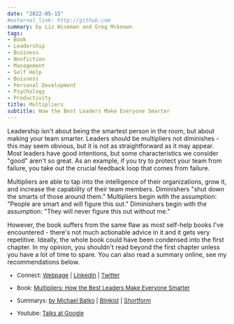 ```yaml
---
date: "2022-05-15"
#external_link: http://github.com
summary: by Liz Wiseman and Greg Mckeown
tags:
- Book
- Leadership
- Business
- Nonfiction
- Management
- Self Help
- Buisness
- Personal Development
- Psychology
- Productivity
title: Multipliers
subtitle: How the Best Leaders Make Everyone Smarter
---
```


Leadership isn't about being the smartest person in the room, but about making your team smarter. Leaders should be multipliers not diminishes - this may seem obvious, but it is not as straightforward as it may appear. Most leaders have good intentions, but some characteristics we consider "good" aren't so great. As an example, if you try to protect your team from failure, you take out the crucial feedback loop that comes from failure. 

Multipliers are able to tap into the intelligence of their organizations, grow it, and increase the capability of their team members. Diminishers "shut down the smarts of those around them." Multipliers begin with the assumption: "People are smart and will figure this out." Diminishers begin with the assumption: "They will never figure this out without me."

However, the book suffers from the same flaw as most self-help books I've encountered - there's not much actionable advice in it and it gets very repetitive. Ideally, the whole book could have been condensed into the first chapter. In my opinion, you shouldn't read beyond the first chapter unless you have a lot of time to spare. You can also read a summary online, see my recommendations below.

<font size="2">

-   Connect: [Webpage](https://thewisemangroup.com/who-we-are/our-team/liz-wiseman/) \| [LinkedIn](https://www.linkedin.com/in/lizwiseman/) \| [Twitter](https://twitter.com/LizWiseman) 

-   Book: [Multipliers: How the Best Leaders Make Everyone Smarter](https://www.amazon.com/Multipliers-Best-Leaders-Everyone-Smarter/dp/0061964395) 

- Summarys: [by Michael Batko](https://medium.com/mbreads/book-summary-multipliers-b1951ff6301a) \|
[Blinkist](https://www.blinkist.com/en/books/multipliers-en) \| 
[Shortform](https://www.shortform.com/summary/multipliers-summary-liz-wiseman)

-   Youtube: [Talks at Google](https://www.youtube.com/watch?v=amk-1_wcmKo) 

</font>


